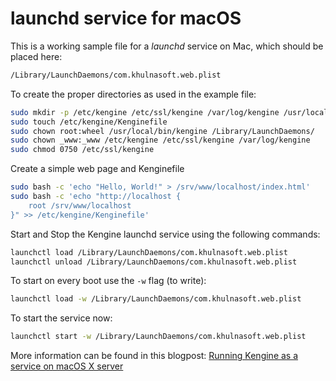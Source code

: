 # launchd service for macOS

This is a working sample file for a _launchd_ service on Mac, which should be placed here:

```bash
/Library/LaunchDaemons/com.khulnasoft.web.plist
```

To create the proper directories as used in the example file:

```bash
sudo mkdir -p /etc/kengine /etc/ssl/kengine /var/log/kengine /usr/local/bin /var/tmp /srv/www/localhost
sudo touch /etc/kengine/Kenginefile
sudo chown root:wheel /usr/local/bin/kengine /Library/LaunchDaemons/
sudo chown _www:_www /etc/kengine /etc/ssl/kengine /var/log/kengine
sudo chmod 0750 /etc/ssl/kengine
```

Create a simple web page and Kenginefile

```bash
sudo bash -c 'echo "Hello, World!" > /srv/www/localhost/index.html'
sudo bash -c 'echo "http://localhost {
    root /srv/www/localhost
}" >> /etc/kengine/Kenginefile'
```

Start and Stop the Kengine launchd service using the following commands:

```bash
launchctl load /Library/LaunchDaemons/com.khulnasoft.web.plist
launchctl unload /Library/LaunchDaemons/com.khulnasoft.web.plist
```

To start on every boot use the `-w` flag (to write):

```bash
launchctl load -w /Library/LaunchDaemons/com.khulnasoft.web.plist
```

To start the service now:

```bash
launchctl start -w /Library/LaunchDaemons/com.khulnasoft.web.plist
```

More information can be found in this blogpost: [Running Kengine as a service on macOS X server](https://denbeke.be/blog/software/running-kengine-as-a-service-on-macos-os-x-server/)
